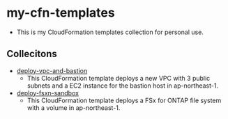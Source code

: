 # my-cfn-templates
- This is my CloudFormation templates collection for personal use.

## Collecitons
- [deploy-vpc-and-bastion](deploy-vpc-and-bastion)
  - This CloudFormation template deploys a new VPC with 3 public subnets and a EC2 instance for the bastion host in ap-northeast-1.
- [deploy-fsxn-sandbox](deploy-fsxn-sandbox)
  - This CloudFormation template deploys a FSx for ONTAP file system with a volume in ap-northeast-1.

